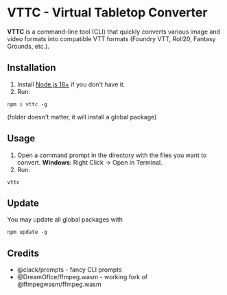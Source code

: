 # VTTC - Virtual Tabletop Converter

**VTTC** is a command-line tool (CLI) that quickly converts various image and video formats into compatible VTT formats (Foundry VTT, Roll20, Fantasy Grounds, etc.).

## Installation

1. Install [Node.js 18+](https://nodejs.org/en/download) if you don't have it.
2. Run:

```
npm i vttc -g
```

(folder doesn't matter, it will install a global package)

## Usage

1. Open a command prompt in the directory with the files you want to convert. **Windows**: Right Click -> Open in Terminal.
2. Run:

```
vttc
```

## Update

You may update all global packages with

```
npm update -g
```

## Credits

- @clack/prompts - fancy CLI prompts
- @DreamOfIce/ffmpeg.wasm - working fork of @ffmpegwasm/ffmpeg.wasm
